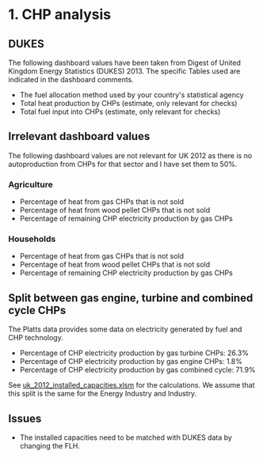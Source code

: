 # 1. CHP analysis

## DUKES

The following dashboard values have been taken from Digest of United Kingdom Energy Statistics (DUKES) 2013. The specific Tables used are indicated in the dashboard comments.

* The fuel allocation method used by your country's statistical agency
* Total heat production by CHPs (estimate, only relevant for checks)
* Total fuel input into CHPs (estimate, only relevant for checks)


## Irrelevant dashboard values

The following dashboard values are not relevant for UK 2012 as there is no autoproduction from CHPs for that sector and I have set them to 50%.

### Agriculture
* Percentage of heat from gas CHPs that is not sold
* Percentage of heat from wood pellet CHPs that is not sold
* Percentage of remaining CHP electricity production by gas CHPs

### Households
* Percentage of heat from gas CHPs that is not sold
* Percentage of heat from wood pellet CHPs that is not sold
* Percentage of remaining CHP electricity production by gas CHPs


## Split between gas engine, turbine and combined cycle CHPs

The Platts data provides some data on electricity generated by fuel and CHP technology.

* Percentage of CHP electricity production by gas turbine CHPs: 26.3%
* Percentage of CHP electricity production by gas engine CHPs: 1.8%
* Percentage of CHP electricity production by gas combined cycle: 71.9%

See [uk_2012_installed_capacities.xlsm](../2_power_and_heat_plant/uk_2012_installed_capacities.xlsm) for the calculations. We assume that this split is the same for the Energy Industry and Industry.


## Issues

- The installed capacities need to be matched with DUKES data by changing the FLH.